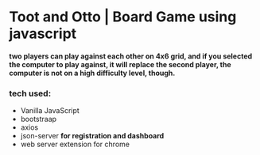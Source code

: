 # Toot and Otto | Board Game using javascript
#### two players can play against each other on 4x6 grid, and if you selected the computer to play against, it will replace the second player, the computer is not on a high difficulty level, though.
### tech used: 
- Vanilla JavaScript
- bootstraap
- axios
- json-server **for registration and dashboard**
- web server extension for chrome

